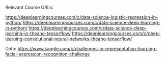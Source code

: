 Relevant Course URLs:

https://deeplearningcourses.com/c/data-science-logistic-regression-in-python/
https://deeplearningcourses.com/c/data-science-deep-learning-in-python/
https://deeplearningcourses.com/c/data-science-deep-learning-in-theano-tensorflow/
https://deeplearningcourses.com/c/deep-learning-convolutional-neural-networks-theano-tensorflow/

Data:
https://www.kaggle.com/c/challenges-in-representation-learning-facial-expression-recognition-challenge
